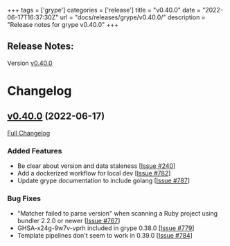 +++
tags = ['grype']
categories = ['release']
title = "v0.40.0"
date = "2022-06-17T16:37:30Z"
url = "docs/releases/grype/v0.40.0/"
description = "Release notes for grype v0.40.0"
+++

## Release Notes:
Version [v0.40.0](https://github.com/anchore/grype/releases/tag/v0.40.0)

# Changelog

## [v0.40.0](https://github.com/anchore/grype/tree/v0.40.0) (2022-06-17)

[Full Changelog](https://github.com/anchore/grype/compare/v0.39.0...v0.40.0)

### Added Features

- Be clear about version and data staleness  [[Issue #240](https://github.com/anchore/grype/issues/240)]
- Add a dockerized workflow for local dev [[Issue #782](https://github.com/anchore/grype/issues/782)]
- Update grype documentation to include golang [[Issue #787](https://github.com/anchore/grype/issues/787)]

### Bug Fixes

- "Matcher failed to parse version" when scanning a Ruby project using bundler 2.2.0 or newer [[Issue #767](https://github.com/anchore/grype/issues/767)]
- GHSA-x24g-9w7v-vprh included in grype 0.38.0 [[Issue #779](https://github.com/anchore/grype/issues/779)]
- Template pipelines don't seem to work in 0.39.0 [[Issue #784](https://github.com/anchore/grype/issues/784)]
